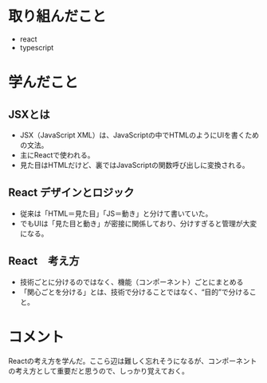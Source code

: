# 取り組んだこと
- react
- typescript

# 学んだこと
## JSXとは
- JSX（JavaScript XML）は、JavaScriptの中でHTMLのようにUIを書くための文法。
- 主にReactで使われる。
- 見た目はHTMLだけど、裏ではJavaScriptの関数呼び出しに変換される。

## React デザインとロジック
- 従来は「HTML＝見た目」「JS＝動き」と分けて書いていた。
- でもUIは「見た目と動き」が密接に関係しており、分けすぎると管理が大変になる。

## React　考え方
- 技術ごとに分けるのではなく、機能（コンポーネント）ごとにまとめる
- 「関心ごとを分ける」とは、技術で分けることではなく、“目的”で分けること。

# コメント
Reactの考え方を学んだ。ここら辺は難しく忘れそうになるが、コンポーネントの考え方として重要だと思うので、しっかり覚えておく。